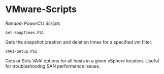 # VMware-Scripts
*Random PowerCLI Scripts*


    Get-SnapTimes.PS1
Gets the snapshot creation and deletion times for a specified vm filter.

    VAAI-Setup.PS1
Gets or Sets VAAI options for all hosts in a given vSphere location. Useful for troubleshooting SAN performance issues. 
